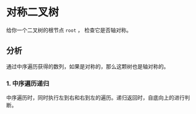 # 对称二叉树

给你一个二叉树的根节点 `root` ， 检查它是否轴对称。

## 分析

通过中序遍历获得的数列，如果是对称的，那么这颗树也是轴对称的。

### 1. 中序遍历递归

中序遍历时，同时执行左到右和右到左的遍历。递归返回时，自底向上的进行判断。